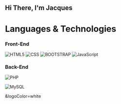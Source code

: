 <h2> Hi There, I'm Jacques </h2>

# Languages & Technologies

### Front-End

![HTML5](https://img.shields.io/badge/-HTML5-000?&logo=HTML5)
![CSS](https://img.shields.io/badge/-CSS-000?&logo=CSS)
![BOOTSTRAP](https://img.shields.io/badge/-bootstrap-000?&logo=bootstrap)
![JavaScript](https://img.shields.io/badge/-JavaScript-000?&logo=JavaScript)



### Back-End
![PHP](https://img.shields.io/badge/-PHP-000?logo=PHP) </br>

![MySQL](https://img.shields.io/badge/-MySQL-000?&logo=MySQL)

&logoColor=white